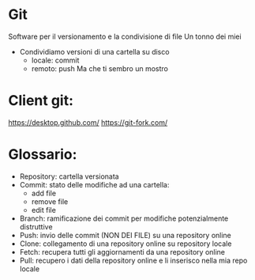# Git
Software per il versionamento e la condivisione di file
Un tonno dei miei
- Condividiamo versioni di una cartella su disco
    - locale: commit
    - remoto: push
Ma che ti sembro un mostro
# Client git:

https://desktop.github.com/
https://git-fork.com/

# Glossario:
- Repository: cartella versionata
- Commit: stato delle modifiche ad una cartella:
    - add file
    - remove file
    - edit file
- Branch: ramificazione dei commit per modifiche potenzialmente distruttive
- Push: invio delle commit (NON DEI FILE) su una repository online
- Clone: collegamento di una repository online su repository locale
- Fetch: recupera tutti gli aggiornamenti da una repository online
- Pull: recupero i dati della repository online e li inserisco nella mia repo locale
